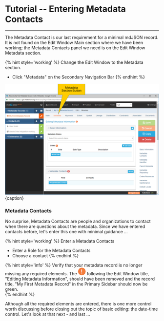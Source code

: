 # Tutorial -- Entering Metadata Contacts
---

The <span class="md-panel">Metadata Contact</span> is our last requirement for a minimal mdJSON record.  It is not found on the <span class="md-window">Edit Window</span> <span class="md-section">Main</span> section where we have been working; the <span class="md-element">Metadata Contacts</span> panel we need is on the <span class="md-window">Edit Window</span> <span class="md-section">Metadata</span> section.

{% hint style='working' %}
  Change the <span class="md-window">Edit Window</span> to the <span class="md-section">Metadata</span> section.
  * Click "Metadata" on the <span class="md-window">Secondary Navigation Bar</span>
{% endhint %}

![Edit Window - Metadata - Metadata Contact](/assets/tutorial/edit-window-metadata-contact.png){caption}

### Metadata Contacts  <i class="fa fa-asterisk required" title="Required"> </i>

No surprise, <span class="md-panel">Metadata Contacts</span> are people and organizations to contact when there are questions about the metadata.  Since we have entered contacts before, let's enter this one with minimal guidance ...

{% hint style='working' %}
  Enter a <span class="md-panel">Metadata Contacts</span>
  * Enter a <span class="md-element">Role</span> for the <span class="md-panel">Metadata Contacts</span>
  * Choose a contact
{% endhint %}

{% hint style='info' %}
  Verify that your metadata record is no longer missing any required elements.  The ![](/assets/bullets/bang-orange.png) following the <span class="md-window">Edit Window</span> title, "Editing Metadata Information", should have been removed and the record title, "My First Metadata Record" in the <span class="md-window">Primary Sidebar</span> should now be green.   
{% endhint %}

Although all the required elements are entered, there is one more control worth discussing before closing out the topic of basic editing: the date-time control.  Let's look at that next - and last ...
